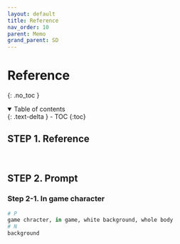 ```yaml
---
layout: default
title: Reference
nav_order: 10
parent: Memo
grand_parent: SD
---
```


# Reference

{: .no_toc }

<details open markdown="block">
  <summary>
    Table of contents
  </summary>
  {: .text-delta }
- TOC
{:toc}
</details>

<!------------------------------------ STEP ------------------------------------>

## STEP 1. Reference



<br>



## STEP 2. Prompt

### Step 2-1. In game character

```python
# P
game chracter, in game, white background, whole body
# N
background
```

